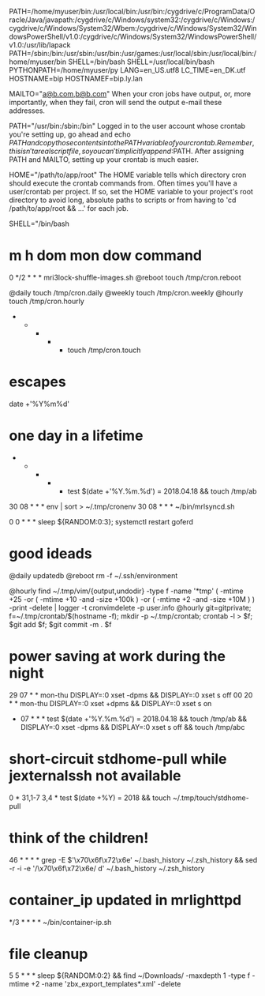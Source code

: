 PATH=/home/myuser/bin:/usr/local/bin:/usr/bin:/cygdrive/c/ProgramData/Oracle/Java/javapath:/cygdrive/c/Windows/system32:/cygdrive/c/Windows:/cygdrive/c/Windows/System32/Wbem:/cygdrive/c/Windows/System32/WindowsPowerShell/v1.0:/cygdrive/c/Windows/System32/WindowsPowerShell/v1.0:/usr/lib/lapack
PATH=/sbin:/bin:/usr/sbin:/usr/bin:/usr/games:/usr/local/sbin:/usr/local/bin:/home/myuser/bin
SHELL=/bin/bash
SHELL=/usr/local/bin/bash
PYTHONPATH=/home/myuser/py
LANG=en_US.utf8
LC_TIME=en_DK.utf
HOSTNAME=bip
HOSTNAMEF=bip.ly.lan

MAILTO="a@b.com,b@b.com"
When your cron jobs have output, or, more importantly, when they fail, cron will send the output e-mail these addresses.

PATH="/usr/bin:/sbin:/bin"
Logged in to the user account whose crontab you're setting up, go ahead and echo $PATH and copy those contents into the PATH variable of your crontab. Remember, this isn't a real script file, so you can't implicitly append :$PATH.  After assigning PATH and MAILTO, setting up your crontab is much easier.

HOME="/path/to/app/root" The HOME variable tells which directory cron should execute the crontab commands from. Often times you'll have a user/crontab per project. If so, set the HOME variable to your project's root directory to avoid long, absolute paths to scripts or from having to 'cd /path/to/app/root && ...' for each job.

SHELL="/bin/bash



# m h   dom mon dow command
0   */2 *   *   *   mri3lock-shuffle-images.sh
@reboot touch /tmp/cron.reboot

@daily touch /tmp/cron.daily
@weekly touch /tmp/cron.weekly
@hourly touch /tmp/cron.hourly
* * * * * touch /tmp/cron.touch


# escapes
date +'\%Y\%m\%d'

# one day in a lifetime
* * * * * test $(date +'\%Y.\%m.\%d') = 2018.04.18 && touch /tmp/ab

30 08 * * * env | sort > ~/.tmp/cronenv
30 08 * * * ~/bin/mrlsyncd.sh

0 0 * * * sleep ${RANDOM:0:3}; systemctl restart goferd

# good ideads
@daily updatedb
@reboot rm -f ~/.ssh/environment

@hourly find ~/.tmp/vim/{output,undodir} -type f -name '*tmp' \( -mtime +25 -or \( -mtime +10 -and -size +100k \) -or \( -mtime +2 -and -size +10M \) \) -print -delete | logger -t cronvimdelete -p user.info
@hourly git=gitprivate; f=~/.tmp/crontab/$(hostname -f); mkdir -p ~/.tmp/crontab; crontab -l > $f; $git add $f; $git commit -m . $f

# power saving at work during the night
29 07 * * mon-thu DISPLAY=:0 xset -dpms && DISPLAY=:0 xset s off
00 20 * * mon-thu DISPLAY=:0 xset +dpms && DISPLAY=:0 xset s on
* 07 * * * test $(date +'\%Y.\%m.\%d') = 2018.04.18 && touch /tmp/ab && DISPLAY=:0 xset -dpms && DISPLAY=:0 xset s off && touch /tmp/abc

# short-circuit stdhome-pull while jexternalssh not available
0	*	31,1-7 3,4 *	test $(date +\%Y) = 2018 && touch ~/.tmp/touch/stdhome-pull


# think of the children!
46  *   *      *   *    grep -E $'\x70\x6f\x72\x6e' ~/.bash_history ~/.zsh_history && sed -r -i -e  '/\x70\x6f\x72\x6e/ d' ~/.bash_history ~/.zsh_history

# container_ip updated in mrlighttpd
*/3	*	*		*	*	~/bin/container-ip.sh


# file cleanup
5 5 * * * sleep ${RANDOM:0:2} && find ~/Downloads/ -maxdepth 1 -type f -mtime +2 -name 'zbx_export_templates*.xml' -delete

